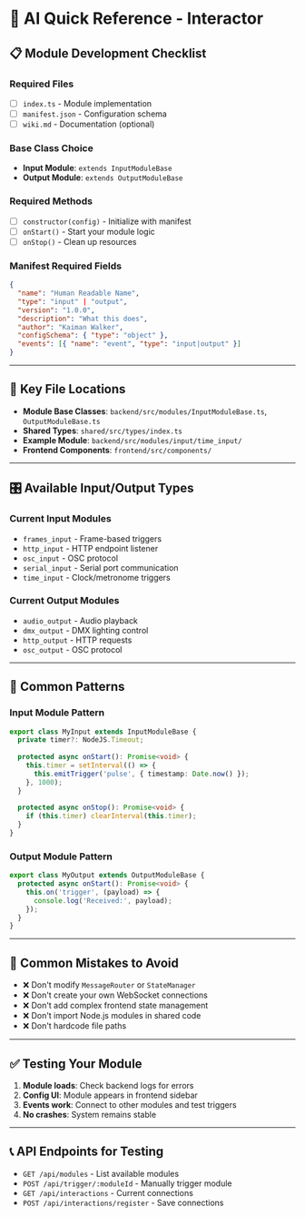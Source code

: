 # 🚀 AI Quick Reference - Interactor

## 📋 **Module Development Checklist**

### Required Files
- [ ] `index.ts` - Module implementation
- [ ] `manifest.json` - Configuration schema
- [ ] `wiki.md` - Documentation (optional)

### Base Class Choice
- **Input Module**: `extends InputModuleBase`
- **Output Module**: `extends OutputModuleBase`

### Required Methods
- [ ] `constructor(config)` - Initialize with manifest
- [ ] `onStart()` - Start your module logic
- [ ] `onStop()` - Clean up resources

### Manifest Required Fields
```json
{
  "name": "Human Readable Name",
  "type": "input" | "output", 
  "version": "1.0.0",
  "description": "What this does",
  "author": "Kaiman Walker",
  "configSchema": { "type": "object" },
  "events": [{ "name": "event", "type": "input|output" }]
}
```

---

## 🔗 **Key File Locations**

- **Module Base Classes**: `backend/src/modules/InputModuleBase.ts`, `OutputModuleBase.ts`
- **Shared Types**: `shared/src/types/index.ts`
- **Example Module**: `backend/src/modules/input/time_input/`
- **Frontend Components**: `frontend/src/components/`

---

## 🎛️ **Available Input/Output Types**

### Current Input Modules
- `frames_input` - Frame-based triggers
- `http_input` - HTTP endpoint listener
- `osc_input` - OSC protocol
- `serial_input` - Serial port communication
- `time_input` - Clock/metronome triggers

### Current Output Modules  
- `audio_output` - Audio playback
- `dmx_output` - DMX lighting control
- `http_output` - HTTP requests
- `osc_output` - OSC protocol

---

## 📡 **Common Patterns**

### Input Module Pattern
```typescript
export class MyInput extends InputModuleBase {
  private timer?: NodeJS.Timeout;
  
  protected async onStart(): Promise<void> {
    this.timer = setInterval(() => {
      this.emitTrigger('pulse', { timestamp: Date.now() });
    }, 1000);
  }
  
  protected async onStop(): Promise<void> {
    if (this.timer) clearInterval(this.timer);
  }
}
```

### Output Module Pattern
```typescript
export class MyOutput extends OutputModuleBase {
  protected async onStart(): Promise<void> {
    this.on('trigger', (payload) => {
      console.log('Received:', payload);
    });
  }
}
```

---

## 🚨 **Common Mistakes to Avoid**

- ❌ Don't modify `MessageRouter` or `StateManager`
- ❌ Don't create your own WebSocket connections
- ❌ Don't add complex frontend state management
- ❌ Don't import Node.js modules in shared code
- ❌ Don't hardcode file paths

---

## ✅ **Testing Your Module**

1. **Module loads**: Check backend logs for errors
2. **Config UI**: Module appears in frontend sidebar
3. **Events work**: Connect to other modules and test triggers
4. **No crashes**: System remains stable

---

## 📞 **API Endpoints for Testing**

- `GET /api/modules` - List available modules
- `POST /api/trigger/:moduleId` - Manually trigger module
- `GET /api/interactions` - Current connections
- `POST /api/interactions/register` - Save connections